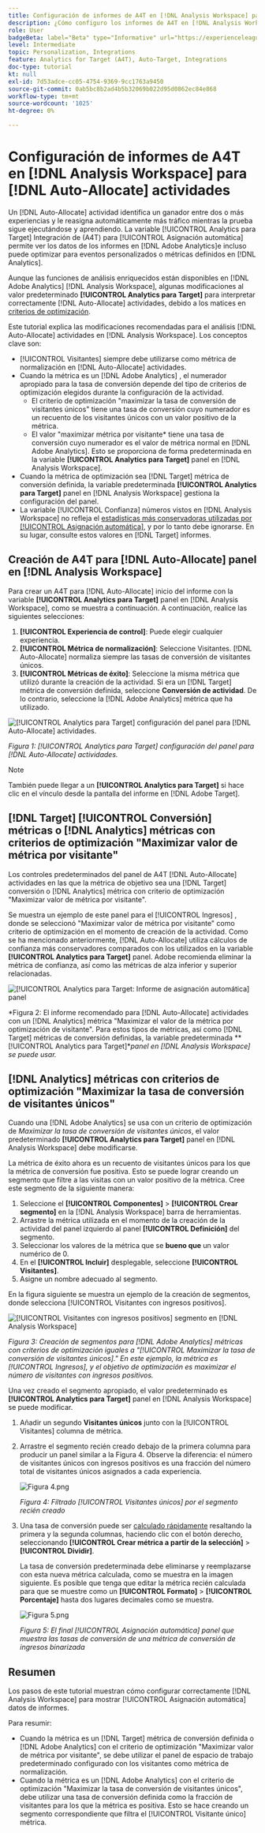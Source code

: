 ```yaml
---
title: Configuración de informes de A4T en [!DNL Analysis Workspace] para [!UICONTROL Asignación automática] Actividades
description: ¿Cómo configuro los informes de A4T en [!DNL Analysis Workspace] para obtener los resultados esperados al ejecutar [!UICONTROL Asignación automática] actividades.
role: User
badgeBeta: label="Beta" type="Informative" url="https://experienceleague.adobe.com/docs/target/using/introduction/intro.html?lang=en#beta newtab=true" tooltip="What are Target Beta release features?"
level: Intermediate
topic: Personalization, Integrations
feature: Analytics for Target (A4T), Auto-Target, Integrations
doc-type: tutorial
kt: null
exl-id: 7d53adce-cc05-4754-9369-9cc1763a9450
source-git-commit: 0ab5bc8b2ad4b5b32069b022d95d0862ec84e868
workflow-type: tm+mt
source-wordcount: '1025'
ht-degree: 0%

---
```


# Configuración de informes de A4T en [!DNL Analysis Workspace] para [!DNL Auto-Allocate] actividades

Un [!DNL Auto-Allocate] actividad identifica un ganador entre dos o más experiencias y le reasigna automáticamente más tráfico mientras la prueba sigue ejecutándose y aprendiendo. La variable [!UICONTROL Analytics para Target] Integración de (A4T) para [!UICONTROL Asignación automática] permite ver los datos de los informes en [!DNL Adobe Analytics]e incluso puede optimizar para eventos personalizados o métricas definidos en [!DNL Analytics].

Aunque las funciones de análisis enriquecidos están disponibles en [!DNL Adobe Analytics] [!DNL Analysis Workspace], algunas modificaciones al valor predeterminado **[!UICONTROL Analytics para Target]** para interpretar correctamente [!DNL Auto-Allocate] actividades, debido a los matices en [criterios de optimización](https://experienceleague.adobe.com/docs/target/using/integrate/a4t/a4t-at-aa.html?lang=en#supported).

Este tutorial explica las modificaciones recomendadas para el análisis [!DNL Auto-Allocate] actividades en [!DNL Analysis Workspace]. Los conceptos clave son:

* [!UICONTROL Visitantes] siempre debe utilizarse como métrica de normalización en [!DNL Auto-Allocate] actividades.
* Cuando la métrica es un [!DNL Adobe Analytics] , el numerador apropiado para la tasa de conversión depende del tipo de criterios de optimización elegidos durante la configuración de la actividad.
   * El criterio de optimización &quot;maximizar la tasa de conversión de visitantes únicos&quot; tiene una tasa de conversión cuyo numerador es un recuento de los visitantes únicos con un valor positivo de la métrica.
   * El valor &quot;maximizar métrica por visitante* tiene una tasa de conversión cuyo numerador es el valor de métrica normal en [!DNL Adobe Analytics]. Esto se proporciona de forma predeterminada en la variable **[!UICONTROL Analytics para Target]** panel en [!DNL Analysis Workspace].
* Cuando la métrica de optimización sea [!DNL Target] métrica de conversión definida, la variable predeterminada **[!UICONTROL Analytics para Target]** panel en [!DNL Analysis Workspace] gestiona la configuración del panel.
* La variable [!UICONTROL Confianza] números vistos en [!DNL Analysis Workspace] no refleja el [estadísticas más conservadoras utilizadas por [!UICONTROL Asignación automática]](https://experienceleague.adobe.com/docs/target/using/activities/auto-allocate/automated-traffic-allocation.html?lang=en#section_98388996F0584E15BF3A99C57EEB7629), y por lo tanto debe ignorarse. En su lugar, consulte estos valores en [!DNL Target] informes.

## Creación de A4T para [!DNL Auto-Allocate] panel en [!DNL Analysis Workspace]

Para crear un A4T para [!DNL Auto-Allocate] inicio del informe con la variable **[!UICONTROL Analytics para Target]** panel en [!DNL Analysis Workspace], como se muestra a continuación. A continuación, realice las siguientes selecciones:

1. **[!UICONTROL Experiencia de control]**: Puede elegir cualquier experiencia.
2. **[!UICONTROL Métrica de normalización]**: Seleccione Visitantes. [!DNL Auto-Allocate] normaliza siempre las tasas de conversión de visitantes únicos.
3. **[!UICONTROL Métricas de éxito]**: Seleccione la misma métrica que utilizó durante la creación de la actividad. Si era un [!DNL Target] métrica de conversión definida, seleccione **Conversión de actividad**. De lo contrario, seleccione la [!DNL Adobe Analytics] métrica que ha utilizado.

![[!UICONTROL Analytics para Target] configuración del panel para [!DNL Auto-Allocate] actividades.](assets/AAFigure1.png)

*Figura 1: [!UICONTROL Analytics para Target] configuración del panel para [!DNL Auto-Allocate] actividades.*

>[!NOTE]
>
> También puede llegar a un **[!UICONTROL Analytics para Target]** si hace clic en el vínculo desde la pantalla del informe en [!DNL Adobe Target].

## [!DNL Target] [!UICONTROL Conversión] métricas o [!DNL Analytics] métricas con criterios de optimización &quot;Maximizar valor de métrica por visitante&quot;

Los controles predeterminados del panel de A4T [!DNL Auto-Allocate] actividades en las que la métrica de objetivo sea una [!DNL Target] conversión o [!DNL Analytics] métrica con criterio de optimización &quot;Maximizar valor de métrica por visitante&quot;.

Se muestra un ejemplo de este panel para el [!UICONTROL Ingresos] , donde se seleccionó &quot;Maximizar valor de métrica por visitante&quot; como criterio de optimización en el momento de creación de la actividad. Como se ha mencionado anteriormente, [!DNL Auto-Allocate] utiliza cálculos de confianza más conservadores comparados con los utilizados en la variable **[!UICONTROL Analytics para Target]** panel. Adobe recomienda eliminar la métrica de confianza, así como las métricas de alza inferior y superior relacionadas.

![[!UICONTROL Analytics para Target: Informe de asignación automática] panel](assets/AAFigure2.png)

*Figura 2: El informe recomendado para [!DNL Auto-Allocate] actividades con un [!DNL Analytics] métrica &quot;Maximizar el valor de la métrica por optimización de visitante&quot;. Para estos tipos de métricas, así como [!DNL Target] métricas de conversión definidas, la variable predeterminada **[!UICONTROL Analytics para Target]**panel en [!DNL Analysis Workspace] se puede usar.*

## [!DNL Analytics] métricas con criterios de optimización &quot;Maximizar la tasa de conversión de visitantes únicos&quot;

Cuando una [!DNL Adobe Analytics] se usa con un criterio de optimización de *Maximizar la tasa de conversión de visitantes únicos*, el valor predeterminado **[!UICONTROL Analytics para Target]** panel en [!DNL Analysis Workspace] debe modificarse.

La métrica de éxito ahora es un recuento de visitantes únicos para los que la métrica de conversión fue positiva. Esto se puede lograr creando un segmento que filtre a las visitas con un valor positivo de la métrica. Cree este segmento de la siguiente manera:

1. Seleccione el **[!UICONTROL Componentes]** > **[!UICONTROL Crear segmento]** en la [!DNL Analysis Workspace] barra de herramientas.
1. Arrastre la métrica utilizada en el momento de la creación de la actividad del panel izquierdo al panel **[!UICONTROL Definición]** del segmento.
1. Seleccionar los valores de la métrica que se **bueno que** un valor numérico de 0.
1. En el **[!UICONTROL Incluir]** desplegable, seleccione **[!UICONTROL Visitantes]**.
1. Asigne un nombre adecuado al segmento.

En la figura siguiente se muestra un ejemplo de la creación de segmentos, donde selecciona [!UICONTROL Visitantes con ingresos positivos].

![[!UICONTROL Visitantes con ingresos positivos] segmento en [!DNL Analysis Workspace]](assets/AAFigure3.png)

*Figura 3: Creación de segmentos para [!DNL Adobe Analytics] métricas con criterios de optimización iguales a &quot;[!UICONTROL Maximizar la tasa de conversión de visitantes únicos].&quot; En este ejemplo, la métrica es [!UICONTROL Ingresos], y el objetivo de optimización es maximizar el número de visitantes con ingresos positivos.*

Una vez creado el segmento apropiado, el valor predeterminado es  **[!UICONTROL Analytics para Target]** panel en [!DNL Analysis Workspace] se puede modificar.

1. Añadir un segundo **Visitantes únicos** junto con la [!UICONTROL Visitantes] columna de métrica.
2. Arrastre el segmento recién creado debajo de la primera columna para producir un panel similar a la Figura 4. Observe la diferencia: el número de visitantes únicos con ingresos positivos es una fracción del número total de visitantes únicos asignados a cada experiencia.

   ![Figura 4.png](assets/AAFigure4.png)

   *Figura 4: Filtrado [!UICONTROL Visitantes únicos] por el segmento recién creado*

3. Una tasa de conversión puede ser [calculado rápidamente](https://experienceleague.adobe.com/docs/analytics-learn/tutorials/components/calculated-metrics/quick-calculated-metrics-in-analysis-workspace.html?lang=en) resaltando la primera y la segunda columnas, haciendo clic con el botón derecho, seleccionando **[!UICONTROL Crear métrica a partir de la selección]** > **[!UICONTROL Dividir]**.

   La tasa de conversión predeterminada debe eliminarse y reemplazarse con esta nueva métrica calculada, como se muestra en la imagen siguiente. Es posible que tenga que editar la métrica recién calculada para que se muestre como un **[!UICONTROL Formato]** > **[!UICONTROL Porcentaje]** hasta dos lugares decimales como se muestra.

   ![Figura 5.png](assets/AAFigure5.png)

   *Figura 5: El final [!UICONTROL Asignación automática] panel que muestra las tasas de conversión de una métrica de conversión de ingresos binarizada*

## Resumen

Los pasos de este tutorial muestran cómo configurar correctamente [!DNL Analysis Workspace] para mostrar [!UICONTROL Asignación automática] datos de informes.

Para resumir:

* Cuando la métrica es un [!DNL Target] métrica de conversión definida o [!DNL Adobe Analytics] con el criterio de optimización &quot;Maximizar valor de métrica por visitante&quot;, se debe utilizar el panel de espacio de trabajo predeterminado configurado con los visitantes como métrica de normalización.
* Cuando la métrica es un [!DNL Adobe Analytics] con el criterio de optimización &quot;Maximizar la tasa de conversión de visitantes únicos&quot;, debe utilizar una tasa de conversión definida como la fracción de visitantes para los que la métrica es positiva. Esto se hace creando un segmento correspondiente que filtra el [!UICONTROL Visitante único] métrica.
